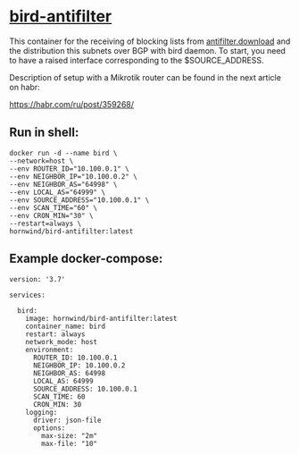 # [bird-antifilter](https://hub.docker.com/r/hornwind/bird-antifilter)
This container for the receiving of blocking lists from [antifilter.download](https://antifilter.download/) and the distribution this subnets over BGP with bird daemon. To start, you need to have a raised interface corresponding to the $SOURCE_ADDRESS.

Description of setup with a Mikrotik router can be found in the next article on habr:

https://habr.com/ru/post/359268/

## Run in shell:
```
docker run -d --name bird \
--network=host \
--env ROUTER_ID="10.100.0.1" \
--env NEIGHBOR_IP="10.100.0.2" \
--env NEIGHBOR_AS="64998" \
--env LOCAL_AS="64999" \
--env SOURCE_ADDRESS="10.100.0.1" \
--env SCAN_TIME="60" \
--env CRON_MIN="30" \
--restart=always \
hornwind/bird-antifilter:latest
```

## Example docker-compose:
```
version: '3.7'

services:

  bird:
    image: hornwind/bird-antifilter:latest
    container_name: bird
    restart: always
    network_mode: host
    environment:
      ROUTER_ID: 10.100.0.1
      NEIGHBOR_IP: 10.100.0.2
      NEIGHBOR_AS: 64998
      LOCAL_AS: 64999
      SOURCE_ADDRESS: 10.100.0.1
      SCAN_TIME: 60
      CRON_MIN: 30
    logging:
      driver: json-file
      options:
        max-size: "2m"
        max-file: "10"
```
